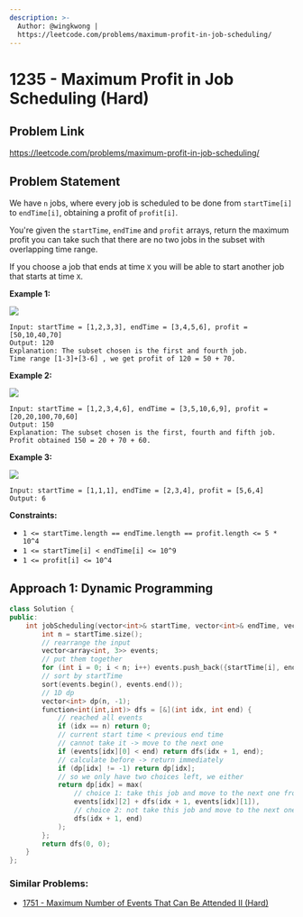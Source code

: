 ```yaml
---
description: >-
  Author: @wingkwong |
  https://leetcode.com/problems/maximum-profit-in-job-scheduling/
---
```


# 1235 - Maximum Profit in Job Scheduling (Hard)

## Problem Link

https://leetcode.com/problems/maximum-profit-in-job-scheduling/

## Problem Statement

We have `n` jobs, where every job is scheduled to be done from `startTime[i]` to `endTime[i]`, obtaining a profit of `profit[i]`.

You're given the `startTime`, `endTime` and `profit` arrays, return the maximum profit you can take such that there are no two jobs in the subset with overlapping time range.

If you choose a job that ends at time `X` you will be able to start another job that starts at time `X`.

**Example 1:**

![](https://assets.leetcode.com/uploads/2019/10/10/sample1\_1584.png)

```
Input: startTime = [1,2,3,3], endTime = [3,4,5,6], profit = [50,10,40,70]
Output: 120
Explanation: The subset chosen is the first and fourth job. 
Time range [1-3]+[3-6] , we get profit of 120 = 50 + 70.
```

**Example 2:**

![](https://assets.leetcode.com/uploads/2019/10/10/sample22\_1584.png)

```
Input: startTime = [1,2,3,4,6], endTime = [3,5,10,6,9], profit = [20,20,100,70,60]
Output: 150
Explanation: The subset chosen is the first, fourth and fifth job. 
Profit obtained 150 = 20 + 70 + 60.
```

**Example 3:**

![](https://assets.leetcode.com/uploads/2019/10/10/sample3\_1584.png)

```
Input: startTime = [1,1,1], endTime = [2,3,4], profit = [5,6,4]
Output: 6
```

**Constraints:**

* `1 <= startTime.length == endTime.length == profit.length <= 5 * 10^4`
* `1 <= startTime[i] < endTime[i] <= 10^9`
* `1 <= profit[i] <= 10^4`

## Approach 1: Dynamic Programming

<SolutionAuthor name="@wingkwong"/>

```cpp
class Solution {
public:
    int jobScheduling(vector<int>& startTime, vector<int>& endTime, vector<int>& profit) {
        int n = startTime.size();
        // rearrange the input
        vector<array<int, 3>> events;
        // put them together
        for (int i = 0; i < n; i++) events.push_back({startTime[i], endTime[i], profit[i]});
        // sort by startTime
        sort(events.begin(), events.end());
        // 1D dp
        vector<int> dp(n, -1);
        function<int(int,int)> dfs = [&](int idx, int end) {
            // reached all events
            if (idx == n) return 0;
            // current start time < previous end time
            // cannot take it -> move to the next one
            if (events[idx][0] < end) return dfs(idx + 1, end);
            // calculate before -> return immediately
            if (dp[idx] != -1) return dp[idx];
            // so we only have two choices left, we either
            return dp[idx] = max(
                // choice 1: take this job and move to the next one from this end time
                events[idx][2] + dfs(idx + 1, events[idx][1]),
                // choice 2: not take this job and move to the next one
                dfs(idx + 1, end)
            );
        };
        return dfs(0, 0);
    }
};
```

### Similar Problems:

* [1751 - Maximum Number of Events That Can Be Attended II (Hard)](../1700-1799/maximum-number-of-events-that-can-be-attended-ii-hard)

